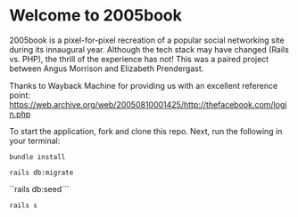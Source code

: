 # Welcome to 2005book

2005book is a pixel-for-pixel recreation of a popular social networking site during its innaugural year. Although the tech stack may have changed (Rails vs. PHP), the thrill of the experience has not! This was a paired project between Angus Morrison and Elizabeth Prendergast.

Thanks to Wayback Machine for providing us with an excellent reference point: https://web.archive.org/web/20050810001425/http://thefacebook.com/login.php 

To start the application, fork and clone this repo. Next, run the following in your terminal:

```bundle install```

```rails db:migrate```

``rails db:seed``` 

```rails s```


